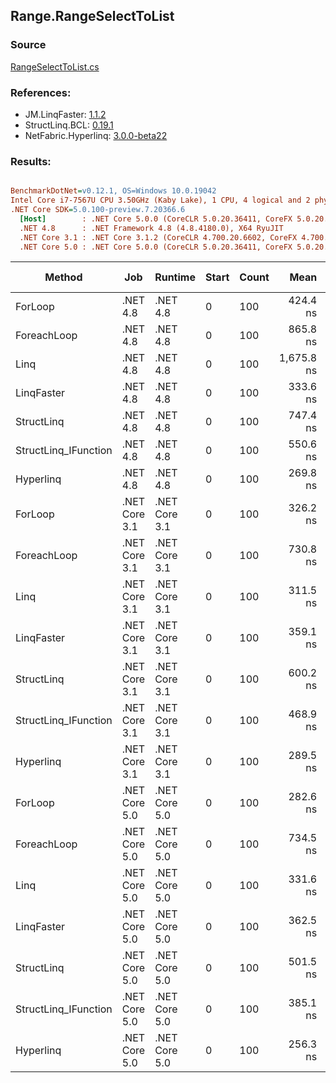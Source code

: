 ﻿## Range.RangeSelectToList

### Source
[RangeSelectToList.cs](../LinqBenchmarks/Range/RangeSelectToList.cs)

### References:
- JM.LinqFaster: [1.1.2](https://www.nuget.org/packages/JM.LinqFaster/1.1.2)
- StructLinq.BCL: [0.19.1](https://www.nuget.org/packages/StructLinq.BCL/0.19.1)
- NetFabric.Hyperlinq: [3.0.0-beta22](https://www.nuget.org/packages/NetFabric.Hyperlinq/3.0.0-beta22)

### Results:
``` ini

BenchmarkDotNet=v0.12.1, OS=Windows 10.0.19042
Intel Core i7-7567U CPU 3.50GHz (Kaby Lake), 1 CPU, 4 logical and 2 physical cores
.NET Core SDK=5.0.100-preview.7.20366.6
  [Host]        : .NET Core 5.0.0 (CoreCLR 5.0.20.36411, CoreFX 5.0.20.36411), X64 RyuJIT
  .NET 4.8      : .NET Framework 4.8 (4.8.4180.0), X64 RyuJIT
  .NET Core 3.1 : .NET Core 3.1.2 (CoreCLR 4.700.20.6602, CoreFX 4.700.20.6702), X64 RyuJIT
  .NET Core 5.0 : .NET Core 5.0.0 (CoreCLR 5.0.20.36411, CoreFX 5.0.20.36411), X64 RyuJIT


```
|               Method |           Job |       Runtime | Start | Count |       Mean |   Error |  StdDev | Ratio | RatioSD |  Gen 0 | Gen 1 | Gen 2 | Allocated | Code Size | CacheMisses/Op | BranchMispredictions/Op |
|--------------------- |-------------- |-------------- |------ |------ |-----------:|--------:|--------:|------:|--------:|-------:|------:|------:|----------:|----------:|---------------:|------------------------:|
|              ForLoop |      .NET 4.8 |      .NET 4.8 |     0 |   100 |   424.4 ns | 3.13 ns | 2.77 ns |  1.00 |    0.00 | 0.5698 |     - |     - |    1196 B |     186 B |              2 |                       1 |
|          ForeachLoop |      .NET 4.8 |      .NET 4.8 |     0 |   100 |   865.8 ns | 3.87 ns | 3.43 ns |  2.04 |    0.01 | 0.5960 |     - |     - |    1252 B |     427 B |              3 |                       3 |
|                 Linq |      .NET 4.8 |      .NET 4.8 |     0 |   100 | 1,675.8 ns | 9.03 ns | 8.45 ns |  3.95 |    0.04 | 0.6218 |     - |     - |    1308 B |     930 B |              5 |                       5 |
|           LinqFaster |      .NET 4.8 |      .NET 4.8 |     0 |   100 |   333.6 ns | 2.61 ns | 2.31 ns |  0.79 |    0.01 | 0.6270 |     - |     - |    1316 B |    1081 B |              1 |                       1 |
|           StructLinq |      .NET 4.8 |      .NET 4.8 |     0 |   100 |   747.4 ns | 3.14 ns | 2.94 ns |  1.76 |    0.02 | 0.2365 |     - |     - |     498 B |    1283 B |              2 |                       3 |
| StructLinq_IFunction |      .NET 4.8 |      .NET 4.8 |     0 |   100 |   550.6 ns | 1.63 ns | 1.45 ns |  1.30 |    0.01 | 0.2365 |     - |     - |     498 B |    1279 B |              2 |                       1 |
|            Hyperlinq |      .NET 4.8 |      .NET 4.8 |     0 |   100 |   269.8 ns | 2.09 ns | 1.74 ns |  0.64 |    0.01 | 0.2484 |     - |     - |     522 B |    1156 B |              1 |                       1 |
|              ForLoop | .NET Core 3.1 | .NET Core 3.1 |     0 |   100 |   326.2 ns | 3.41 ns | 3.03 ns |  0.77 |    0.01 | 0.5660 |     - |     - |    1184 B |     210 B |              1 |                       0 |
|          ForeachLoop | .NET Core 3.1 | .NET Core 3.1 |     0 |   100 |   730.8 ns | 4.54 ns | 4.25 ns |  1.72 |    0.02 | 0.5922 |     - |     - |    1240 B |     491 B |              2 |                       3 |
|                 Linq | .NET Core 3.1 | .NET Core 3.1 |     0 |   100 |   311.5 ns | 1.79 ns | 1.67 ns |  0.73 |    0.01 | 0.2599 |     - |     - |     544 B |    1177 B |              1 |                       1 |
|           LinqFaster | .NET Core 3.1 | .NET Core 3.1 |     0 |   100 |   359.1 ns | 3.81 ns | 3.18 ns |  0.85 |    0.01 | 0.6232 |     - |     - |    1304 B |    1112 B |              1 |                       1 |
|           StructLinq | .NET Core 3.1 | .NET Core 3.1 |     0 |   100 |   600.2 ns | 5.89 ns | 5.51 ns |  1.41 |    0.01 | 0.2327 |     - |     - |     488 B |     995 B |              2 |                       3 |
| StructLinq_IFunction | .NET Core 3.1 | .NET Core 3.1 |     0 |   100 |   468.9 ns | 2.43 ns | 2.27 ns |  1.11 |    0.01 | 0.2317 |     - |     - |     488 B |     980 B |              2 |                       1 |
|            Hyperlinq | .NET Core 3.1 | .NET Core 3.1 |     0 |   100 |   289.5 ns | 1.55 ns | 1.37 ns |  0.68 |    0.01 | 0.2446 |     - |     - |     512 B |    1183 B |              1 |                       0 |
|              ForLoop | .NET Core 5.0 | .NET Core 5.0 |     0 |   100 |   282.6 ns | 2.56 ns | 2.40 ns |  0.67 |    0.01 | 0.5660 |     - |     - |    1184 B |     210 B |              1 |                       0 |
|          ForeachLoop | .NET Core 5.0 | .NET Core 5.0 |     0 |   100 |   734.5 ns | 3.36 ns | 2.98 ns |  1.73 |    0.01 | 0.5922 |     - |     - |    1240 B |     478 B |              3 |                       2 |
|                 Linq | .NET Core 5.0 | .NET Core 5.0 |     0 |   100 |   331.6 ns | 2.22 ns | 1.96 ns |  0.78 |    0.01 | 0.2599 |     - |     - |     544 B |    1163 B |              1 |                       1 |
|           LinqFaster | .NET Core 5.0 | .NET Core 5.0 |     0 |   100 |   362.5 ns | 2.67 ns | 2.23 ns |  0.85 |    0.01 | 0.6232 |     - |     - |    1304 B |    1090 B |              1 |                       1 |
|           StructLinq | .NET Core 5.0 | .NET Core 5.0 |     0 |   100 |   501.5 ns | 1.28 ns | 1.13 ns |  1.18 |    0.01 | 0.2327 |     - |     - |     488 B |    1110 B |              2 |                       3 |
| StructLinq_IFunction | .NET Core 5.0 | .NET Core 5.0 |     0 |   100 |   385.1 ns | 2.11 ns | 1.87 ns |  0.91 |    0.01 | 0.2332 |     - |     - |     488 B |    1102 B |              1 |                       0 |
|            Hyperlinq | .NET Core 5.0 | .NET Core 5.0 |     0 |   100 |   256.3 ns | 2.27 ns | 2.01 ns |  0.60 |    0.01 | 0.2446 |     - |     - |     512 B |    1153 B |              1 |                       1 |
